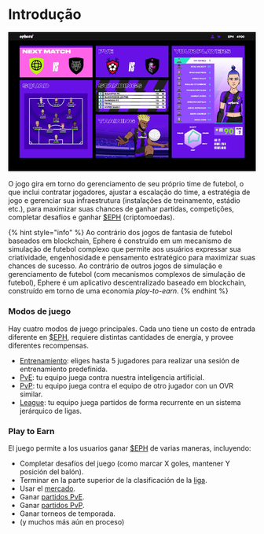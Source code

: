# Introdução

![Pantalla central del juego](<../.gitbook/assets/Ephere-UI Animation Test (1).gif>)

O jogo gira em torno do gerenciamento de seu próprio time de futebol, o que inclui contratar jogadores, ajustar a escalação do time, a estratégia de jogo e gerenciar sua infraestrutura (instalações de treinamento, estádio etc.), para maximizar suas chances de ganhar partidas, competições, completar desafios e ganhar [$EPH](../economia/usdeph.md) (criptomoedas).

{% hint style="info" %}
Ao contrário dos jogos de fantasia de futebol baseados em blockchain, Ephere é construído em um mecanismo de simulação de futebol complexo que permite aos usuários expressar sua criatividade, engenhosidade e pensamento estratégico para maximizar suas chances de sucesso. Ao contrário de outros jogos de simulação e gerenciamento de futebol (com mecanismos complexos de simulação de futebol), Ephere é um aplicativo descentralizado baseado em blockchain, construído em torno de uma economia _play-to-earn_.
{% endhint %}

### Modos de juego

Hay cuatro modos de juego principales. Cada uno tiene un costo de entrada diferente en [$EPH](../economia/usdeph.md), requiere distintas cantidades de energía, y provee diferentes recompensas.

* [Entrenamiento](training.md): eliges hasta 5 jugadores para realizar una sesión de entrenamiento predefinida.
* [PvE](pve.md): tu equipo juega contra nuestra inteligencia artificial.
* [PvP](pvp.md): tu equipo juega contra el equipo de otro jugador con un OVR similar.
* [League](league.md): tu equipo juega partidos de forma recurrente en un sistema jerárquico de ligas.

### Play to Earn

El juego permite a los usuarios ganar [$EPH](../economia/usdeph.md) de varias maneras, incluyendo:

* Completar desafíos del juego (como marcar X goles, mantener Y posición del balón).
* Terminar en la parte superior de la clasificación de la [liga](league.md).
* Usar el [mercado](broken-reference).
* Ganar [partidos PvE](pve.md).
* Ganar [partidos PvP](pvp.md).
* Ganar torneos de temporada.
* (y muchos más aún en proceso)
